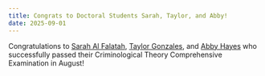 ```yaml
---
title: Congrats to Doctoral Students Sarah, Taylor, and Abby!
date: 2025-09-01
---
```


Congratulations to [Sarah Al Falatah](https://arcorrectionslab.org/author/sarah-al-falatah/), [Taylor Gonzales](https://arcorrectionslab.org/author/taylor-gonzales/), and [Abby Hayes](https://arcorrectionslab.org/author/abigail-hayes/) who successfully passed their Criminological Theory Comprehensive Examination in August!


<!--more-->
